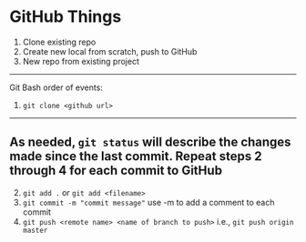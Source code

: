 # GitHub Things

1. Clone existing repo
2. Create new local from scratch, push to GitHub
3. New repo from existing project
---

Git Bash order of events:
1. `git clone <github url>`
---
As needed, `git status` will describe the changes made since the last commit.
Repeat steps 2 through 4 for each commit to GitHub
---
2. `git add .` or `git add <filename>`
3. `git commit -m "commit message"` use -m to add a comment to each commit
4. `git push <remote name> <name of branch to push>` i.e., `git push origin master`
